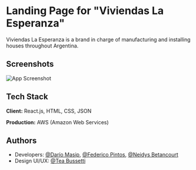 # Landing Page for "Viviendas La Esperanza"

Viviendas La Esperanza is a brand in charge of manufacturing and installing houses throughout Argentina.

## Screenshots

![App Screenshot](https://i.ibb.co/MCDRM42/screenshots.jpg)

## Tech Stack

**Client:** React.js, HTML, CSS, JSON

**Production:** AWS (Amazon Web Services)

## Authors

- Developers: [@Darío Masip](https://www.github.com/dariomasip), [@Federico Pintos](https://github.com/fedeuhr), [@Neidys Betancourt](https://github.com/betancourtneidys)
- Design UI/UX: [@Tea Bussetti](https://www.behance.net/teabussetti)
